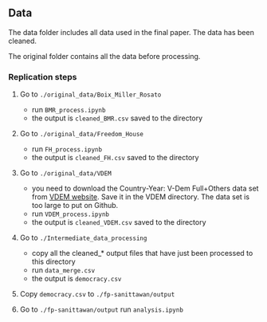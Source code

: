 ## Data ##

The data folder includes all data used in the final paper. The data has been cleaned.

The original folder contains all the data before processing.

### Replication steps ###

1. Go to `./original_data/Boix_Miller_Rosato`
    * run `BMR_process.ipynb`
    * the output is `cleaned_BMR.csv` saved to the directory

2. Go to `./original_data/Freedom_House`
    * run `FH_process.ipynb`
    * the output is `cleaned_FH.csv` saved to the directory

3. Go to `./original_data/VDEM`
    * you need to download the Country-Year: V-Dem Full+Others data set from [VDEM website](https://www.v-dem.net/en/data/data-version-9/). Save it in the VDEM directory. The data set is too large to put on Github.
    * run `VDEM_process.ipynb`
    * the output is `cleaned_VDEM.csv` saved to the directory

4. Go to `./Intermediate_data_processing`
    * copy all the cleaned_* output files that have just been processed to this directory
    * run `data_merge.csv`
    * the output is `democracy.csv`

5. Copy `democracy.csv` to `./fp-sanittawan/output`

6. Go to `./fp-sanittawan/output` run `analysis.ipynb`
